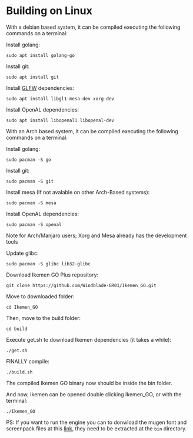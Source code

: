 # Building on Linux

With a debian based system, it can be compiled executing the following commands on a terminal:

Install golang:

`sudo apt install golang-go`

Install git:

`sudo apt install git`

Install [GLFW](https://github.com/go-gl/glfw) dependencies:

`sudo apt install libgl1-mesa-dev xorg-dev`

Install OpenAL dependencies:

`sudo apt install libopenal1 libopenal-dev`

With an Arch based system, it can be compiled executing the following commands on a terminal:

Install golang:

`sudo pacman -S go`

Install git:

`sudo pacman -S git`

Install mesa (If not avalable on other Arch-Based systems):

`sudo pacman -S mesa`

Install OpenAL dependencies:

`sudo pacman -S openal`

Note for Arch/Manjaro users; Xorg and Mesa already has the development tools

Update glibc:

`sudo pacman -S glibc lib32-glibc`

Download Ikemen GO Plus repository:

`git clone https://github.com/Windblade-GR01/Ikemen_GO.git`

Move to downloaded folder:

`cd Ikemen_GO`

Then, move to the build folder:

`cd build`

Execute get.sh to download Ikemen dependencies (it takes a while):

`./get.sh`

FINALLY compile:

`./build.sh`

The compiled Ikemen GO binary now should be inside the bin folder.

And now, Ikemen can be opened double clicking Ikemen_GO, or with the terminal:

`./Ikemen_GO`

PS: If you want to run the engine you can to donwload the mugen font and screenpack files at this [link](https://github.com/Windblade-GR01/Ikemen_GO-Elecbyte-Screenpack),
they need to be extracted at the `bin` directory.
